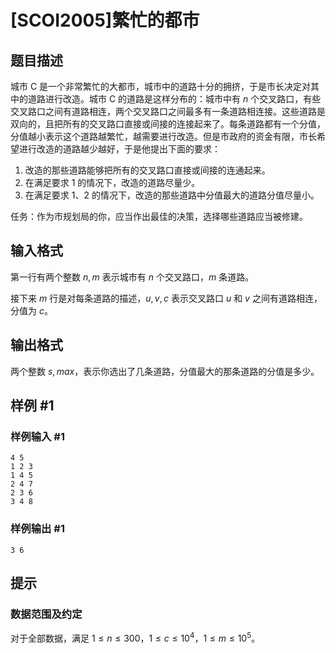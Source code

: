 # [SCOI2005]繁忙的都市

## 题目描述

城市 C 是一个非常繁忙的大都市，城市中的道路十分的拥挤，于是市长决定对其中的道路进行改造。城市 C 的道路是这样分布的：城市中有 $n$ 个交叉路口，有些交叉路口之间有道路相连，两个交叉路口之间最多有一条道路相连接。这些道路是双向的，且把所有的交叉路口直接或间接的连接起来了。每条道路都有一个分值，分值越小表示这个道路越繁忙，越需要进行改造。但是市政府的资金有限，市长希望进行改造的道路越少越好，于是他提出下面的要求：

1. 改造的那些道路能够把所有的交叉路口直接或间接的连通起来。
1. 在满足要求 1 的情况下，改造的道路尽量少。
1. 在满足要求 1、2 的情况下，改造的那些道路中分值最大的道路分值尽量小。

任务：作为市规划局的你，应当作出最佳的决策，选择哪些道路应当被修建。

## 输入格式

第一行有两个整数 $n,m$ 表示城市有 $n$ 个交叉路口，$m$ 条道路。

接下来 $m$ 行是对每条道路的描述，$u, v, c$ 表示交叉路口 $u$ 和 $v$ 之间有道路相连，分值为 $c$。

## 输出格式

两个整数 $s, \mathit{max}$，表示你选出了几条道路，分值最大的那条道路的分值是多少。

## 样例 #1

### 样例输入 #1

```
4 5
1 2 3
1 4 5
2 4 7
2 3 6
3 4 8
```

### 样例输出 #1

```
3 6
```

## 提示

### 数据范围及约定

对于全部数据，满足 $1\le n\le 300$，$1\le c\le 10^4$，$1 \le m \le 10^5$。